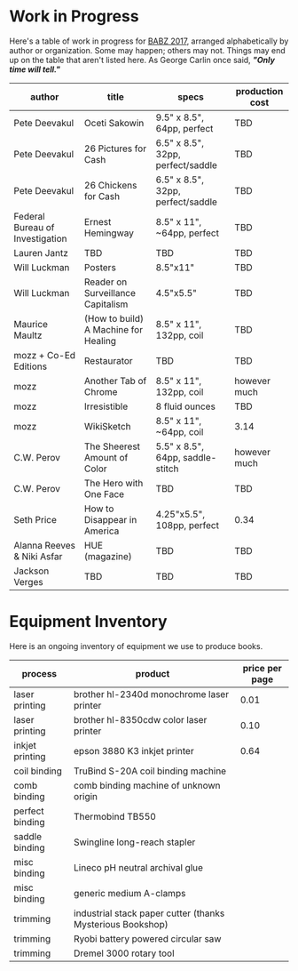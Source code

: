 # Work in Progress

Here's a table of work in progress for [BABZ 2017](http://blondeartbooks.com), arranged alphabetically by author or organization. Some may happen; others may not. Things may end up on the table that aren't listed here. As George Carlin once said, **_"Only time will tell."_**

| author                          | title                               | specs                             |   production cost|
| ------------------------------- | ------------------------------------| --------------------------------- | -----------------|
| Pete Deevakul | Oceti Sakowin                       | 9.5" x 8.5", 64pp, perfect        |   TBD            |
| Pete Deevakul | 26 Pictures for Cash                | 6.5" x 8.5", 32pp, perfect/saddle |   TBD            |
| Pete Deevakul | 26 Chickens for Cash                | 6.5" x 8.5", 32pp, perfect/saddle |   TBD            |
| Federal Bureau of Investigation | Ernest Hemingway                    | 8.5" x 11", ~64pp, perfect |   TBD            |
| Lauren Jantz | TBD                                 | TBD                               |   TBD            |
| Will Luckman | Posters                             | 8.5"x11"                          |   TBD            |
| Will Luckman | Reader on Surveillance Capitalism   | 4.5"x5.5"                         |   TBD            |  
| Maurice Maultz | (How to build) A Machine for Healing| 8.5" x 11", 132pp, coil           |   TBD            |
| mozz + Co-Ed Editions | Restaurator                         | TBD                               |   TBD            |
| mozz | Another Tab of Chrome               | 8.5" x 11", 132pp, coil           |   however much   |
| mozz | Irresistible                        | 8 fluid ounces                    |   TBD            |
| mozz | WikiSketch                          | 8.5" x 11", ~64pp, coil           |   3.14           |
| C.W. Perov | The Sheerest Amount of Color        | 5.5" x 8.5", 64pp, saddle-stitch  |   however much   |
| C.W. Perov | The Hero with One Face              | TBD                               |   TBD            |
| Seth Price | How to Disappear in America         | 4.25"x5.5", 108pp, perfect        |   0.34           |
| Alanna Reeves & Niki Asfar | HUE (magazine)                      | TBD                               |   TBD            |
| Jackson Verges | TBD                                 | TBD                               |   TBD            |[BABZ 2017](http://blondeartbooks.com/)

# Equipment Inventory


Here is an ongoing inventory of equipment we use to produce books. 

| process | product                                  | price per page  |
| ------- | -----------------------------------------| --------------- |       
| laser printing  | brother hl-2340d monochrome laser printer | 0.01 |
| laser printing  | brother hl-8350cdw color laser printer | 0.10 |
| inkjet printing | epson 3880 K3 inkjet printer | 0.64 |
| coil binding   | TruBind S-20A coil binding machine |
| comb binding   | comb binding machine of unknown origin |
| perfect binding | Thermobind TB550 |
| saddle binding | Swingline long-reach stapler |
| misc binding   | Lineco pH neutral archival glue | 
| misc binding   | generic medium A-clamps |  
| trimming | industrial stack paper cutter (thanks Mysterious Bookshop)| 
| trimming | Ryobi battery powered circular saw |     
| trimming | Dremel 3000 rotary tool |     